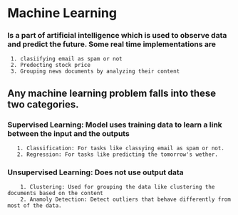 
# Machine Learning

### Is a part of artificial intelligence which is used to observe data and predict the future. Some real time implementations are
     
     1. clasiifying email as spam or not
     2. Predecting stock price
     3. Grouping news documents by analyzing their content


## Any machine learning problem falls into these two categories.
    
   ### Supervised Learning: Model uses training data to learn a link between the input and the outputs
       1. Classification: For tasks like classying email as spam or not.
       2. Regression: For tasks like predicting the tomorrow's wether.
    
   ### Unsupervised Learning: Does not use output data
        1. Clustering: Used for grouping the data like clustering the documents based on the content
        2. Anamoly Detection: Detect outliers that behave differently from most of the data.
